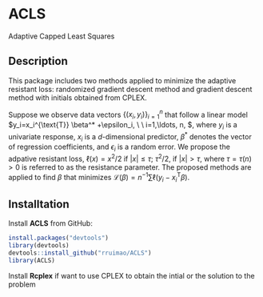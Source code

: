 # ACLS
Adaptive Capped Least Squares
## Description
This package includes two methods applied to minimize the adaptive resistant loss: randomized gradient descent method and gradient descent method with initials obtained from CPLEX.

Suppose we observe data vectors  $\{(x_i, y_i) \}_{i=1}^n$ that follow a linear model $y_i=x_i^{\text{T}} \beta^* +\epsilon_i, \ \ i=1,\ldots, n, $, where $y_i$ is a univariate response,  $x_i$ is a $d$-dimensional predictor, $\beta^*$ denotes the vector of regression coefficients, and $\epsilon_i$ is a random error. We propose the adpative resistant loss, $\ell(x)=x^2/2$ if $|x| \leq \tau$; $\tau^2/2,$ if $|x|>\tau$, where $\tau=\tau(n)>0$ is referred to as the resistance parameter. The proposed methods are applied to find $\beta$ that minimizes $\mathcal{L}(\beta)= n^{-1} \sum \ell(y_i-x _i^\text{T} \beta )$.

## Installtation
Install **ACLS** from GitHub:
``` R
install.packages("devtools")
library(devtools)
devtools::install_github("rruimao/ACLS")
library(ACLS)
``` 

Install **Rcplex** if want to use CPLEX to obtain the intial or the solution to the problem


